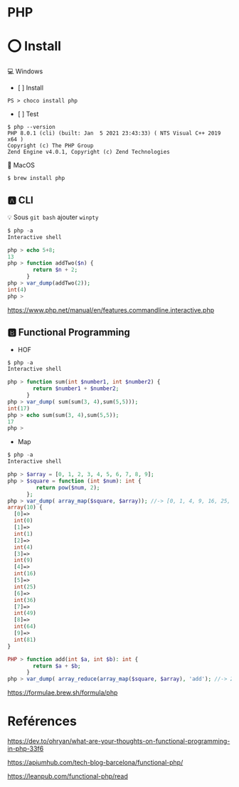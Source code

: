 # PHP

# :o: Install

:computer: Windows

- [ ] Install

```
PS > choco install php
```

- [ ] Test

```
$ php --version
PHP 8.0.1 (cli) (built: Jan  5 2021 23:43:33) ( NTS Visual C++ 2019 x64 )
Copyright (c) The PHP Group
Zend Engine v4.0.1, Copyright (c) Zend Technologies
```


:apple: MacOS

```
$ brew install php
```

## :a: CLI

:bulb: Sous `git bash` ajouter `winpty`

```php
$ php -a
Interactive shell

php > echo 5+8;
13
php > function addTwo($n) {
        return $n + 2;
      }
php > var_dump(addTwo(2));
int(4)
php >
```


https://www.php.net/manual/en/features.commandline.interactive.php

## :b: Functional Programming

- HOF

```php
$ php -a
Interactive shell

php > function sum(int $number1, int $number2) {
        return $number1 + $number2;
      }
php > var_dump( sum(sum(3, 4),sum(5,5)));
int(17)
php > echo sum(sum(3, 4),sum(5,5));
17
php >
```

- Map

```php
$ php -a
Interactive shell

php > $array = [0, 1, 2, 3, 4, 5, 6, 7, 8, 9];
php > $square = function (int $num): int {
         return pow($num, 2);
      };
php > var_dump( array_map($square, $array)); //-> [0, 1, 4, 9, 16, 25, 36, 49, 64, 81]
array(10) {
  [0]=>
  int(0)
  [1]=>
  int(1)
  [2]=>
  int(4)
  [3]=>
  int(9)
  [4]=>
  int(16)
  [5]=>
  int(25)
  [6]=>
  int(36)
  [7]=>
  int(49)
  [8]=>
  int(64)
  [9]=>
  int(81)
}
```


```php
PHP > function add(int $a, int $b): int {
        return $a + $b;
      }
php > var_dump( array_reduce(array_map($square, $array), 'add'); //-> 285
```
      

https://formulae.brew.sh/formula/php





# Reférences

https://dev.to/ohryan/what-are-your-thoughts-on-functional-programming-in-php-33f6

https://apiumhub.com/tech-blog-barcelona/functional-php/

https://leanpub.com/functional-php/read

